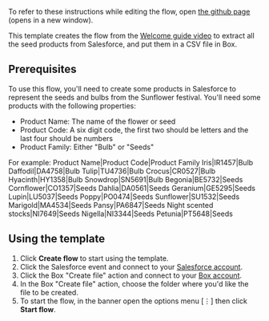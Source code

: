 To refer to these instructions while editing the flow, open [the github page](https://github.com/ot4i/app-connect-templates/blob/master/resources/markdown/Welcome%20guide%20part%203%20-%20Create%20a%20csv%20file%20in%20Box%20of%20the%20products%20in%20Salesforce_instructions.md) (opens in a new window).

This template creates the flow from the [Welcome guide video](https://www.youtube.com/watch?v=ALpxbNq-SkQ&list=PLzpeuWUENMK2Q77xr7QkvLxU5YxOJxVSH) to extract all the seed products from Salesforce, and put them in a CSV file in Box.

## Prerequisites

To use this flow, you'll need to create some products in Salesforce to represent the seeds and bulbs from the Sunflower festival. You'll need some products with the following properties:
* Product Name: The name of the flower or seed
* Product Code: A six digit code, the first two should be letters and the last four should be numbers
* Product Family: Either "Bulb" or "Seeds"

For example:
Product Name|Product Code|Product Family
Iris|IR1457|Bulb
Daffodil|DA4758|Bulb
Tulip|TU4736|Bulb
Crocus|CR0527|Bulb
Hyacinth|HY1358|Bulb
Snowdrop|SN5691|Bulb
Begonia|BE5732|Seeds
Cornflower|CO1357|Seeds
Dahlia|DA0561|Seeds
Geranium|GE5295|Seeds
Lupin|LU5037|Seeds
Poppy|PO0474|Seeds
Sunflower|SU1532|Seeds
Marigold|MA4534|Seeds
Pansy|PA6847|Seeds
Night scented stocks|NI7649|Seeds
Nigella|NI3344|Seeds
Petunia|PT5648|Seeds

## Using the template

1. Click **Create flow** to start using the template.
1. Click the Salesforce event and connect to your [Salesforce account](https://developer.ibm.com/integration/docs/app-connect/how-to-guides-for-apps/use-ibm-app-connect-salesforce/).
1. Click the Box "Create file" action and connect to your [Box account](https://developer.ibm.com/integration/docs/app-connect/how-to-guides-for-apps/use-ibm-app-connect-box/).
1. In the Box "Create file" action, choose the folder where you'd like the file to be created.
1. To start the flow, in the banner open the options menu [&#8942;] then click **Start flow**.
